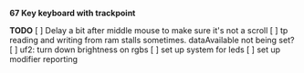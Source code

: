 __67 Key keyboard with trackpoint__


__TODO__
[ ] Delay a bit after middle mouse to make sure it's not a scroll
[ ] tp reading and writing from ram stalls sometimes. dataAvailable not being set?
[ ] uf2: turn down brightness on rgbs
[ ] set up system for leds
[ ] set up modifier reporting
